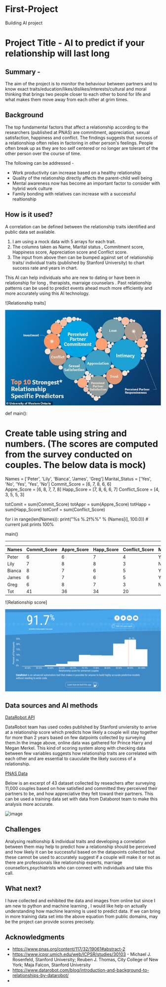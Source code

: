 # First-Project
Building AI project

# Project Title - AI to predict if your relationship will last long

## Summary - 

The aim of the project is to monitor the behaviour between partners and to know exact traits/education/likes/dislikes/interests/cultural and moral thinking that brings two people closer to each other to bond for life and what makes them move away from each other at grim times.

## Background

The top fundamental factors that affect a relationship according to the researchers (published at PNAS) are commitment, appreciation, sexual satisfaction, happiness and conflict. The findings suggests that success of a relationshiop often relies in factoring in other person's feelings. People often break up as they are too self centered or no longer are tolerant of the other person over the course of time.

The following can be addressed -

* Work productivity can increase based on a healthy relationship 
* Quality of the relationship directly affects the parent-child well being
* Mental awareness now has become an important factor to consider with hybrid work culture
* Family bonding with relatives can increase with a successful realtionship


## How is it used?

A correlation can be defined between the relationship traits identified and public data set available. 

1) I am using a mock data with 5 arrays for each trait.
2) The columns taken as Name, Marital status , Commitment score, Happiness score, Appreciation score and Conflict score.
3) The input from above then can be bumped against set of relationship traits/ individual traits (published by Stanford University) to chart success rate and years in chart.

This AI can help individuals who are new to dating or have been in relationship for long , therapists, marraige counselars . Past relationship patterns can be used to predict events ahead much more efficiently and more accurately using this AI technology.

![Relationship traits]

<img src="https://github.com/Priyanka-Dcosta/First-Project/blob/main/31304986-8569947-image-a-14_1595972850088.jpg" width="600">


def main():

# Create table using string and numbers. (The scores are computed from the survey conducted on couples. The below data is mock)
   Names = ['Peter', 'Lily', 'Bianca', 'James', 'Greg']
   Marital_Status = ['Yes', 'No', 'Yes', 'Yes', 'No']
   Commit_Score = [6, 7, 8, 6, 6]   
   Appre_Score = [6, 8, 7, 7, 8]
   Happ_Score = [7, 8, 6, 6, 7]
   Conflict_Score = [4, 3, 5, 5, 3]
   
   totComit = sum(Commit_Score)
   totAppr = sum(Appre_Score)
   totHapp = sum(Happ_Score)
   totConf = sum(Conflict_Score)
   
   for i in range(len(Names)):
      print("%s %.2f%%" % (Names[i], 100.0))    # current just prints 100%
      
   main()
  
   ----
| Names       | Commit_Score| Appre_Score| Happ_Score |Conflict_Score |Marital_Status |
| ----------- | ------------|------------|------------|---------------|---------------|
| Peter       | 6           | 6          | 7          | 4             | Yes           |
| Lily        | 7           | 8          | 8          | 3             | No            |
| Bianca      | 8           | 7          | 6          | 5             | Yes           |
| James       | 6           | 7          | 6          | 5             | Yes           |
| Greg        | 6           | 8          | 7          | 3             | No            |
| Tot         |  41         | 36         | 34         | 20            |               |
       

![Relationship score]

<img src="https://github.com/Priyanka-Dcosta/First-Project/blob/main/Screen-Shot-2018-05-16-at-11.54.11-AM.png" width="600">


## Data sources and AI methods

[DataRobot API](https://www.datarobot.com/blog/preparing-the-data-for-relationships-by-datarobot/)

DataRobot team has used codes published by Stanford unviersity to  arrive at a relationship score which predicts how likely a couple will stay together for more than 2 years based on few datpoints collected by surveying them.In the image above, online data was gathered for Prince Harry and Megan Merkel. This kind of scoring system along with checking data between few variables suggests how relationship traits are correlated with each other and are essential to cauculate the likely success of a relationship.

[PNAS Data](https://www.pnas.org/doi/10.1073/pnas.1917036117#t02)

Below is an excerpt of 43 dataset collected by reseachers after surveying 11,000 couples based on how satisfied and committed they perceived their partners to be, and how appreciative they felt toward their partners. This can be used a training data set with data from Databorot team to make this analysis more accurate.

![image](https://user-images.githubusercontent.com/100334097/156302581-163b0a5b-82fb-4632-9a56-40c005f86e24.png)


## Challenges

Analysing realtionship & individual traits and developing a correlation between them may help to predict how a relationship should be perceived and how likely it can be successful based on the datapoints collected but these cannot be used to accurately suggest if a couple will make it or not as there are professionals like relationship experts, marriage counsellors,psychiatrists who can connect with individuals and take this call.

## What next?

I have  collected and exhibited the data and images from online but since I am new to python and machine learning , I would like help on actually understanding how machine learning is used to predict data. If we can bring in more training data set into the above equation from public domains, may be the project can provide scores precisely. 


## Acknowledgments

* https://www.pnas.org/content/117/32/19061#abstract-2 
* https://www.icpsr.umich.edu/web/ICPSR/studies/30103 - Michael J. Rosenfeld, Stanford University; Reuben J. Thomas, City College of New York; Maja Falcon, Stanford University
* https://www.datarobot.com/blog/introduction-and-background-to-relationships-by-datarobot/
* 
